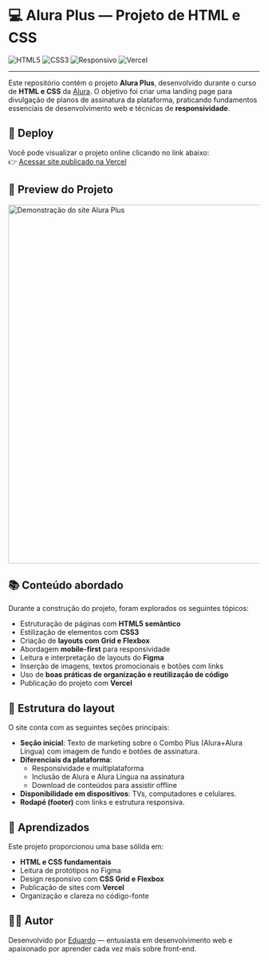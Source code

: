# 💻 Alura Plus — Projeto de HTML e CSS

![HTML5](https://img.shields.io/badge/HTML5-E34F26?style=for-the-badge&logo=html5&logoColor=white)
![CSS3](https://img.shields.io/badge/CSS3-1572B6?style=for-the-badge&logo=css3&logoColor=white)
![Responsivo](https://img.shields.io/badge/Responsivo-Mobile--First-blue?style=for-the-badge)
![Vercel](https://img.shields.io/badge/Deploy-Vercel-000?style=for-the-badge&logo=vercel)

---

Este repositório contém o projeto **Alura Plus**, desenvolvido durante o curso de **HTML e CSS** da [Alura](https://www.alura.com.br/). O objetivo foi criar uma landing page para divulgação de planos de assinatura da plataforma, praticando fundamentos essenciais de desenvolvimento web e técnicas de **responsividade**.

## 🔗 Deploy

Você pode visualizar o projeto online clicando no link abaixo:  
👉 [Acessar site publicado na Vercel](https://site-alura-plus-sigma.vercel.app/#)

## 🎥 Preview do Projeto

<p>
<img src="https://github.com/Eduardox64/site-alura-plus/raw/main/assets/preview.gif" alt="Demonstração do site Alura Plus" width="720">
</p>

## 📚 Conteúdo abordado

Durante a construção do projeto, foram explorados os seguintes tópicos:

- Estruturação de páginas com **HTML5 semântico**
- Estilização de elementos com **CSS3**
- Criação de **layouts com Grid e Flexbox**
- Abordagem **mobile-first** para responsividade
- Leitura e interpretação de layouts do **Figma**
- Inserção de imagens, textos promocionais e botões com links
- Uso de **boas práticas de organização e reutilização de código**
- Publicação do projeto com **Vercel**

## 🧱 Estrutura do layout

O site conta com as seguintes seções principais:

- **Seção inicial**: Texto de marketing sobre o Combo Plus (Alura+Alura Língua) com imagem de fundo e botões de assinatura.
- **Diferenciais da plataforma**:
  - Responsividade e multiplataforma
  - Inclusão de Alura e Alura Língua na assinatura
  - Download de conteúdos para assistir offline
- **Disponibilidade em dispositivos**: TVs, computadores e celulares.
- **Rodapé (footer)** com links e estrutura responsiva.

## 📘 Aprendizados

Este projeto proporcionou uma base sólida em:

- **HTML e CSS fundamentais**
- Leitura de protótipos no Figma
- Design responsivo com **CSS Grid e Flexbox**
- Publicação de sites com **Vercel**
- Organização e clareza no código-fonte

## 👨‍💻 Autor

Desenvolvido por [Eduardo](https://github.com/Eduardox64) — entusiasta em desenvolvimento web e apaixonado por aprender cada vez mais sobre front-end.
